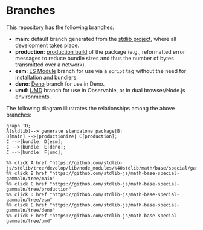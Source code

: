 <!--

@license Apache-2.0

Copyright (c) 2022 The Stdlib Authors.

Licensed under the Apache License, Version 2.0 (the "License");
you may not use this file except in compliance with the License.
You may obtain a copy of the License at

    http://www.apache.org/licenses/LICENSE-2.0

Unless required by applicable law or agreed to in writing, software
distributed under the License is distributed on an "AS IS" BASIS,
WITHOUT WARRANTIES OR CONDITIONS OF ANY KIND, either express or implied.
See the License for the specific language governing permissions and
limitations under the License.

-->

# Branches

This repository has the following branches:

-   **main**: default branch generated from the [stdlib project][stdlib-url], where all development takes place.
-   **production**: [production build][production-url] of the package (e.g., reformatted error messages to reduce bundle sizes and thus the number of bytes transmitted over a network).
-   **esm**: [ES Module][esm-url] branch for use via a `script` tag without the need for installation and bundlers.
-   **deno**: [Deno][deno-url] branch for use in Deno.
-   **umd**: [UMD][umd-url] branch for use in Observable, or in dual browser/Node.js environments.

The following diagram illustrates the relationships among the above branches:

```mermaid
graph TD;
A[stdlib]-->|generate standalone package|B;
B[main] -->|productionize| C[production];
C -->|bundle| D[esm];
C -->|bundle| E[deno];
C -->|bundle| F[umd];

%% click A href "https://github.com/stdlib-js/stdlib/tree/develop/lib/node_modules/%40stdlib/math/base/special/gammaln"
%% click B href "https://github.com/stdlib-js/math-base-special-gammaln/tree/main"
%% click C href "https://github.com/stdlib-js/math-base-special-gammaln/tree/production"
%% click D href "https://github.com/stdlib-js/math-base-special-gammaln/tree/esm"
%% click E href "https://github.com/stdlib-js/math-base-special-gammaln/tree/deno"
%% click F href "https://github.com/stdlib-js/math-base-special-gammaln/tree/umd"
```

[stdlib-url]: https://github.com/stdlib-js/stdlib/tree/develop/lib/node_modules/%40stdlib/math/base/special/gammaln
[production-url]: https://github.com/stdlib-js/math-base-special-gammaln/tree/production
[deno-url]: https://github.com/stdlib-js/math-base-special-gammaln/tree/deno
[umd-url]: https://github.com/stdlib-js/math-base-special-gammaln/tree/umd
[esm-url]: https://github.com/stdlib-js/math-base-special-gammaln/tree/esm